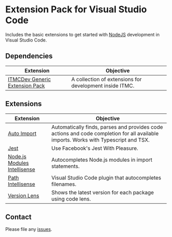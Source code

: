 # Extension Pack for Visual Studio Code

Includes the basic extensions to get started with [NodeJS](http://nodejs.com/) development in Visual Studio Code.

## Dependencies

Extension | Objective
--------- | ---------
[ITMCDev Generic Extension Pack](https://marketplace.visualstudio.com/items?itemName=itmcdev.generic-extension-pack) | A collection of extensions for development inside ITMC.

## Extensions

Extension | Objective
--------- | ---------
[Auto Import](https://marketplace.visualstudio.com/items?itemName=steoates.autoimport) | Automatically finds, parses and provides code actions and code completion for all available imports. Works with Typescript and TSX.
[Jest](https://marketplace.visualstudio.com/items?itemName=orta.vscode-jest) | Use Facebook's Jest With Pleasure.
[Node.js Modules Intellisense](https://marketplace.visualstudio.com/items?itemName=leizongmin.node-module-intellisense) | Autocompletes Node.js modules in import statements.
[Path Intellisense](https://marketplace.visualstudio.com/items?itemName=christian-kohler.path-intellisense) | Visual Studio Code plugin that autocompletes filenames.
[Version Lens](https://marketplace.visualstudio.com/items?itemName=pflannery.vscode-versionlens) | Shows the latest version for each package using code lens.

## Contact

Please file any [issues](https://github.com/itmcdev/vscode-extensions/issues).